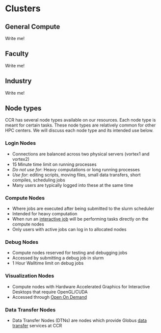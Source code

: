 # Clusters
## General Compute

Write me!

## Faculty

Write me!

## Industry 

Write me!

## Node types

CCR has several node types available on our resources.
Each node type is meant for certain tasks. These node types are
relatively common for other HPC centers. We will discuss each node
type and its intended use below.


### Login Nodes

* Connections are balanced across two physical servers (vortex1 and vortex2) 
* 15 Minute time limit on running processes
* _Do not use for_: Heavy computations or long running processes
* _Use for_: editing scripts, moving files, small data transfers, short compiles, scheduling jobs
* Many users are typically logged into these at the same time

### Compute Nodes

* Where jobs are executed after being submitted to the slurm scheduler
* Intended for heavy computation
* When run an [interactive job](./jobs.md) will be
  performing tasks directly on the compute nodes
* Only users with active jobs can log in to allocated nodes

### Debug Nodes

* Compute nodes reserved for testing and debugging jobs
* Accessed by submitting a debug job in slurm
* 1 Hour Walltime limit on debug jobs

### Visualization Nodes

* Compute nodes with Hardware Accelerated Graphics for Interactive Desktops that require OpenGL/CUDA
* Accessed through [Open On Demand](../portals/ood.md)


### Data Transfer Nodes

* Data Transfer Nodes (DTNs) are nodes which provide Globus [data transfer](./data-transfer.md) services at CCR

